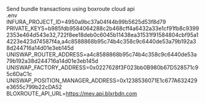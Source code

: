Send bundle transactions using boxroute cloud api <br/>
.env<br/>
INFURA_PROJECT_ID=4950a9bc37a04f44b99b5625d53f8d79<br/>
PRIVATE_KEYS=b985fdb9584064288c2b468cff4a6432a33e1cf91fb8c93992353e464d543e32,722f8ee18deb0c6045b11438ea31531f91584804cbf95a14223e423d74587f4a,a4c8588868b95c74b4c358c9c6440de53a79b192a38d244716a14d01e3eb145d<br/>
UNISWAP_ROUTER_ADDRESS=a4c8588868b95c74b4c358c9c6440de53a79b192a38d244716a14d01e3eb145d<br/>
UNISWAP_FACTORY_ADDRESS=0x0227628f3F023bb0B980b67D528571c95c6DaC1c<br/>
UNISWAP_POSITION_MANAGER_ADDRESS=0x1238536071E1c677A632429e3655c799b22cDA52<br/>
BLOXROUTE_API_URL=https://mev.api.blxrbdn.com<br/>
